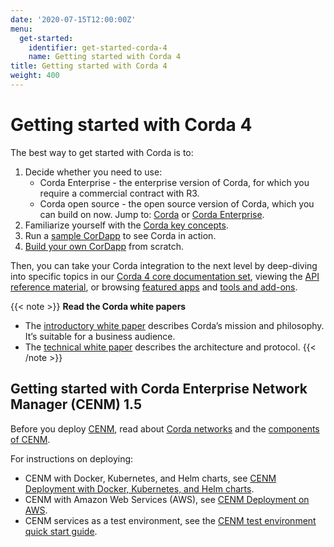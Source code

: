 ```yaml
---
date: '2020-07-15T12:00:00Z'
menu:
  get-started:
    identifier: get-started-corda-4
    name: Getting started with Corda 4
title: Getting started with Corda 4
weight: 400
---
```


# Getting started with Corda 4

The best way to get started with Corda is to:
1. Decide whether you need to use:
   * Corda Enterprise - the enterprise version of Corda, for which you require a commercial contract with R3.
   * Corda open source - the open source version of Corda, which you can build on now.
   Jump to: [Corda](../../en/platform/corda/4.8/open-source.html) or [Corda Enterprise](../../en/platform/corda/4.8/enterprise.html).
2. Familiarize yourself with the [Corda key concepts](./corda-key-concepts.md).
3. Run a [sample CorDapp](../../en/tutorials/corda/4.8/os/template-tutorial/writing-a-cordapp-using-a-template.md) to see Corda in action.
4. [Build your own CorDapp](../../en/tutorials/corda/4.8/os/build-basic-cordapp/basic-cordapp-intro.md) from scratch.

Then, you can take your Corda integration to the next level by deep-diving into specific topics in our [Corda 4 core documentation set](../../en/platform/corda/4.8/open-source.html), viewing the [API reference material](../../en/api-ref.html), or browsing [featured apps](../../en/apps.html) and [tools and add-ons](../../en/tools.html).

{{< note >}}
<b>Read the Corda white papers</b>
* The [introductory white paper](https://www.r3.com/white-papers/the-corda-platform-an-introduction-whitepaper/) describes Corda’s mission and philosophy. It’s suitable for a business audience.
* The [technical white paper](https://www.r3.com/white-papers/corda-technical-whitepaper/) describes the architecture and protocol.
{{< /note >}}

## Getting started with Corda Enterprise Network Manager (CENM) 1.5

Before you deploy [CENM](../../en/platform/corda/1.5/cenm.html), read about [Corda networks](../../en/platform/corda/1.5/cenm/corda-networks.md) and the [components of CENM](../../en/platform/corda/1.5/cenm/enm-components.md).

For instructions on deploying:
* CENM with Docker, Kubernetes, and Helm charts, see [CENM Deployment with Docker, Kubernetes, and Helm charts](../../en/platform/corda/1.5/cenm/deployment-kubernetes.md).
* CENM with Amazon Web Services (AWS), see [CENM Deployment on AWS](../../en/platform/corda/1.5/cenm/aws-deployment-guide.md).
* CENM services as a test environment, see the [CENM test environment quick start guide](../../en/platform/corda/1.5/cenm/quick-start.md).
